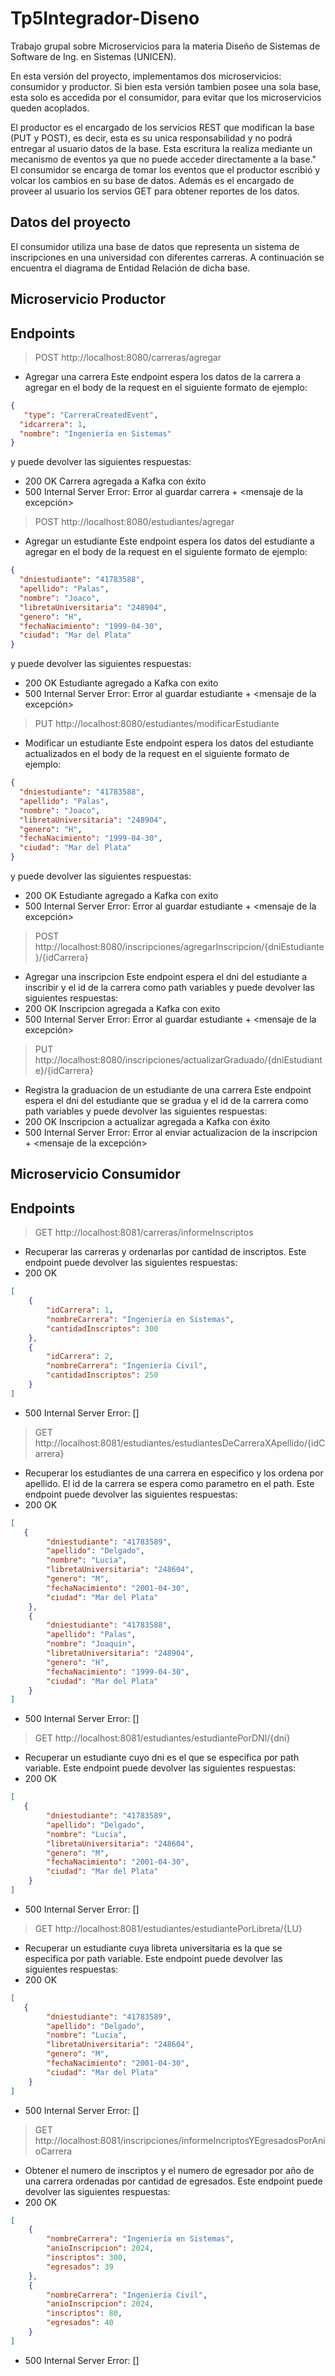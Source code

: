 # Tp5Integrador-Diseno
Trabajo grupal sobre Microservicios para la materia Diseño de Sistemas de Software de Ing. en Sistemas (UNICEN).

En esta versión del proyecto, implementamos dos microservicios: consumidor y productor. Si bien esta versión tambien posee una sola base, esta solo es accedida por el consumidor, para evitar que los microservicios queden acoplados.

El productor es el encargado de los servicios REST que modifican la base (PUT y POST), es decir, esta es su unica responsabilidad y no podrá entregar al usuario datos de la base. Esta escritura la realiza mediante un mecanismo de eventos ya que no puede acceder directamente a la base."
El consumidor se encarga de tomar los eventos que el productor escribió y volcar los cambios en su base de datos. Además es el encargado de proveer al usuario los servios GET para obtener reportes de los datos.

## Datos del proyecto
El consumidor utiliza una base de datos que representa un sistema de inscripciones en una universidad con diferentes carreras. A continuación se encuentra el diagrama de Entidad Relación de dicha base.

## Microservicio Productor
## Endpoints

> POST http://localhost:8080/carreras/agregar
- Agregar una carrera
Este endpoint espera los datos de la carrera a agregar en el body de la request en el siguiente formato de ejemplo:
```json
{
   "type": "CarreraCreatedEvent",
  "idcarrera": 1,
  "nombre": "Ingeniería en Sistemas"
}
```
y puede devolver las siguientes respuestas:
- 200 OK Carrera agregada a Kafka con éxito
- 500 Internal Server Error: Error al guardar carrera + <mensaje de la excepción>

> POST http://localhost:8080/estudiantes/agregar
- Agregar un estudiante
Este endpoint espera los datos del estudiante a agregar en el body de la request en el siguiente formato de ejemplo:
```json
{
  "dniestudiante": "41783588",
  "apellido": "Palas",
  "nombre": "Joaco",
  "libretaUniversitaria": "248904",
  "genero": "H",
  "fechaNacimiento": "1999-04-30",
  "ciudad": "Mar del Plata"
}
```
y puede devolver las siguientes respuestas:
- 200 OK Estudiante agregado a Kafka con exito
- 500 Internal Server Error: Error al guardar estudiante + <mensaje de la excepción>

> PUT http://localhost:8080/estudiantes/modificarEstudiante
- Modificar un estudiante
Este endpoint espera los datos del estudiante actualizados en el body de la request en el siguiente formato de ejemplo:
```json
{
  "dniestudiante": "41783588",
  "apellido": "Palas",
  "nombre": "Joaco",
  "libretaUniversitaria": "248904",
  "genero": "H",
  "fechaNacimiento": "1999-04-30",
  "ciudad": "Mar del Plata"
}
```
y puede devolver las siguientes respuestas:
- 200 OK Estudiante agregado a Kafka con exito
- 500 Internal Server Error: Error al guardar estudiante + <mensaje de la excepción>

> POST http://localhost:8080/inscripciones/agregarInscripcion/{dniEstudiante}/{idCarrera}
- Agregar una inscripcion
Este endpoint espera el dni del estudiante a inscribir y el id de la carrera como path variables y puede devolver las siguientes respuestas:
- 200 OK Inscripcion agregada a Kafka con exito
- 500 Internal Server Error: Error al guardar estudiante + <mensaje de la excepción>

> PUT http://localhost:8080/inscripciones/actualizarGraduado/{dniEstudiante}/{idCarrera}
- Registra la graduacion de un estudiante de una carrera
Este endpoint espera el dni del estudiante que se gradua y el id de la carrera como path variables y puede devolver las siguientes respuestas:
- 200 OK Inscripcion a actualizar agregada a Kafka con éxito
- 500 Internal Server Error: Error al enviar actualizacion de la inscripcion + <mensaje de la excepción>


## Microservicio Consumidor

## Endpoints
> GET http://localhost:8081/carreras/informeInscriptos
- Recuperar las carreras y ordenarlas por cantidad de inscriptos.
Este endpoint puede devolver las siguientes respuestas:
- 200 OK
```json
[
    {
        "idCarrera": 1,
        "nombreCarrera": "Ingeniería en Sistemas",
        "cantidadInscriptos": 300
    },
    {
        "idCarrera": 2,
        "nombreCarrera": "Ingeniería Civil",
        "cantidadInscriptos": 250
    }
]
```
- 500 Internal Server Error: []


> GET http://localhost:8081/estudiantes/estudiantesDeCarreraXApellido/{idCarrera}
- Recuperar los estudiantes de una carrera en especifico y los ordena por apellido. El id de la carrera se espera como parametro en el path.
Este endpoint puede devolver las siguientes respuestas:
- 200 OK
```json
[
   {
        "dniestudiante": "41783589",
        "apellido": "Delgado",
        "nombre": "Lucia",
        "libretaUniversitaria": "248604",
        "genero": "M",
        "fechaNacimiento": "2001-04-30",
        "ciudad": "Mar del Plata"
    },
    {
        "dniestudiante": "41783588",
        "apellido": "Palas",
        "nombre": "Joaquin",
        "libretaUniversitaria": "248904",
        "genero": "H",
        "fechaNacimiento": "1999-04-30",
        "ciudad": "Mar del Plata"
    }
]
```
- 500 Internal Server Error: []

> GET http://localhost:8081/estudiantes/estudiantePorDNI/{dni}
- Recuperar un estudiante cuyo dni es el que se especifica por path variable.
Este endpoint puede devolver las siguientes respuestas:
- 200 OK
```json
[
   {
        "dniestudiante": "41783589",
        "apellido": "Delgado",
        "nombre": "Lucia",
        "libretaUniversitaria": "248604",
        "genero": "M",
        "fechaNacimiento": "2001-04-30",
        "ciudad": "Mar del Plata"
    }
]
```
- 500 Internal Server Error: []

> GET http://localhost:8081/estudiantes/estudiantePorLibreta/{LU}
- Recuperar un estudiante cuya libreta universitaria es la que se especifica por path variable.
Este endpoint puede devolver las siguientes respuestas:
- 200 OK
```json
[
   {
        "dniestudiante": "41783589",
        "apellido": "Delgado",
        "nombre": "Lucia",
        "libretaUniversitaria": "248604",
        "genero": "M",
        "fechaNacimiento": "2001-04-30",
        "ciudad": "Mar del Plata"
    }
]
```
- 500 Internal Server Error: []

> GET http://localhost:8081/inscripciones/informeIncriptosYEgresadosPorAnioCarrera
- Obtener el numero de inscriptos y el numero de egresador por año de una carrera ordenadas por cantidad de egresados.
Este endpoint puede devolver las siguientes respuestas:
- 200 OK
```json
[
    {
        "nombreCarrera": "Ingeniería en Sistemas",
        "anioInscripcion": 2024,
        "inscriptos": 300,
        "egresados": 39
    },
    {
        "nombreCarrera": "Ingeniería Civil",
        "anioInscripcion": 2024,
        "inscriptos": 80,
        "egresados": 40
    }
]
```
- 500 Internal Server Error: []
